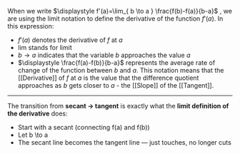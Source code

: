 When we write  $\displaystyle f'(a)=\lim_{ b \to a } \frac{f(b)-f(a)}{b-a}$ , we are using the limit notation to define the derivative of the function $f'(a)$.
In this expression:
- $\displaystyle f'(a)$ denotes the derivative of $f$ at $a$
-  $\displaystyle \lim_{ }$ stands for limit
-  $b \to a$ indicates that the variable $b$ approaches the value $a$
-  $\displaystyle \frac{f(a)-f(b)}{b-a}$ represents the average rate of change of the function between $b$ and $a$.
This notation means that the [[Derivative]] of $f$ at $a$ is the value that the difference quotient approaches as $b$ gets closer to $a$ - the [[Slope]] of the [[Tangent]].

---
The transition from **secant → tangent** is exactly what the **limit definition of the derivative** does:
-  Start with a secant (connecting f(a) and f(b))
- Let b \to a
- The secant line becomes the tangent line — just touches, no longer cuts